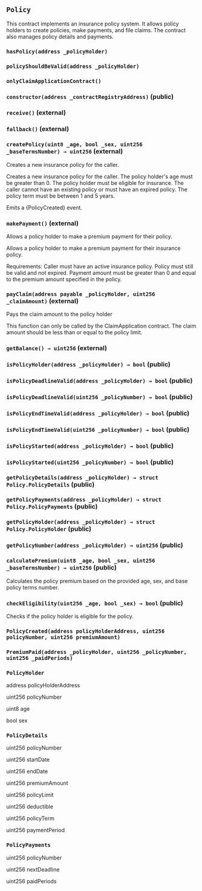 ## `Policy`



This contract implements an insurance policy system. It allows policy holders to create policies, make payments,
and file claims. The contract also manages policy details and payments.

### `hasPolicy(address _policyHolder)`





### `policyShouldBeValid(address _policyHolder)`





### `onlyClaimApplicationContract()`






### `constructor(address _contractRegistryAddress)` (public)





### `receive()` (external)





### `fallback()` (external)





### `createPolicy(uint8 _age, bool _sex, uint256 _baseTermsNumber) → uint256` (external)

Creates a new insurance policy for the caller.


Creates a new insurance policy for the caller.
The policy holder's age must be greater than 0.
The policy holder must be eligible for insurance.
The caller cannot have an existing policy or must have an expired policy.
The policy term must be between 1 and 5 years.

Emits a {PolicyCreated} event.

### `makePayment()` (external)

Allows a policy holder to make a premium payment for their policy.


Allows a policy holder to make a premium payment for their insurance policy.

Requirements:
Caller must have an active insurance policy.
Policy must still be valid and not expired.
Payment amount must be greater than 0 and equal to the premium amount specified in the policy.

### `payClaim(address payable _policyHolder, uint256 _claimAmount)` (external)

Pays the claim amount to the policy holder


This function can only be called by the ClaimApplication contract.
The claim amount should be less than or equal to the policy limit.


### `getBalance() → uint256` (external)





### `isPolicyHolder(address _policyHolder) → bool` (public)





### `isPolicyDeadlineValid(address _policyHolder) → bool` (public)





### `isPolicyDeadlineValid(uint256 _policyNumber) → bool` (public)





### `isPolicyEndTimeValid(address _policyHolder) → bool` (public)





### `isPolicyEndTimeValid(uint256 _policyNumber) → bool` (public)





### `isPolicyStarted(address _policyHolder) → bool` (public)





### `isPolicyStarted(uint256 _policyNumber) → bool` (public)





### `getPolicyDetails(address _policyHolder) → struct Policy.PolicyDetails` (public)





### `getPolicyPayments(address _policyHolder) → struct Policy.PolicyPayments` (public)





### `getPolicyHolder(address _policyHolder) → struct Policy.PolicyHolder` (public)





### `getPolicyNumber(address _policyHolder) → uint256` (public)





### `calculatePremium(uint8 _age, bool _sex, uint256 _baseTermsNumber) → uint256` (public)



Calculates the policy premium based on the provided age, sex, and base policy terms number.


### `checkEligibility(uint256 _age, bool _sex) → bool` (public)



Checks if the policy holder is eligible for the policy.



### `PolicyCreated(address policyHolderAddress, uint256 policyNumber, uint256 premiumAmount)`





### `PremiumPaid(address _policyHolder, uint256 _policyNumber, uint256 _paidPeriods)`






### `PolicyHolder`


address policyHolderAddress


uint256 policyNumber


uint8 age


bool sex


### `PolicyDetails`


uint256 policyNumber


uint256 startDate


uint256 endDate


uint256 premiumAmount


uint256 policyLimit


uint256 deductible


uint256 policyTerm


uint256 paymentPeriod


### `PolicyPayments`


uint256 policyNumber


uint256 nextDeadline


uint256 paidPeriods



